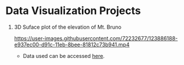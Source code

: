 # Data Visualization Projects

1. 3D Suface plot of the elevation of Mt. Bruno 
     
   https://user-images.githubusercontent.com/72232677/123886188-e937ec00-d91c-11eb-8bee-81812c73b941.mp4
   * Data used can be accessed [here](https://raw.githubusercontent.com/plotly/datasets/master/api_docs/mt_bruno_elevation.csv).




